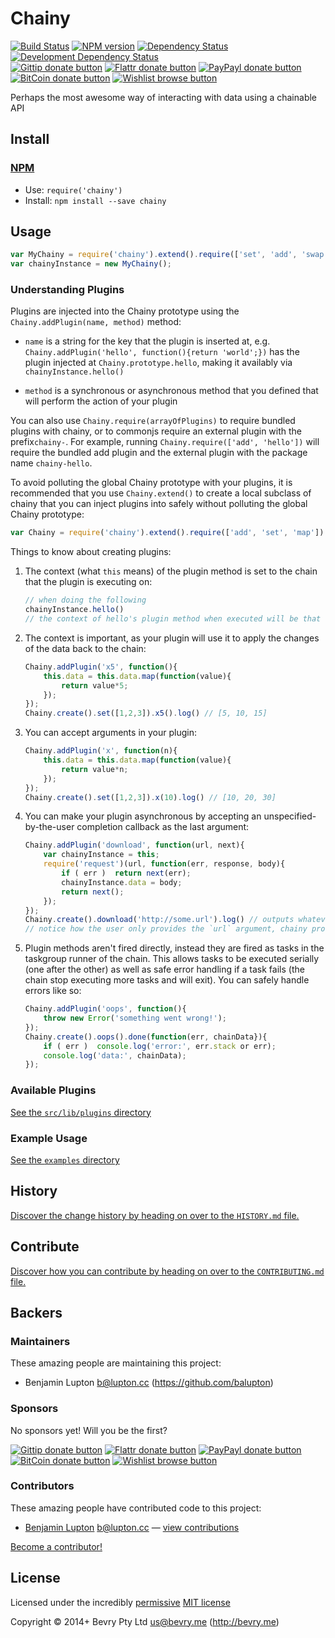 
<!-- TITLE/ -->

# Chainy

<!-- /TITLE -->


<!-- BADGES/ -->

[![Build Status](http://img.shields.io/travis-ci/bevry/chainy.png?branch=master)](http://travis-ci.org/bevry/chainy "Check this project's build status on TravisCI")
[![NPM version](http://badge.fury.io/js/chainy.png)](https://npmjs.org/package/chainy "View this project on NPM")
[![Dependency Status](https://david-dm.org/bevry/chainy.png?theme=shields.io)](https://david-dm.org/bevry/chainy)
[![Development Dependency Status](https://david-dm.org/bevry/chainy/dev-status.png?theme=shields.io)](https://david-dm.org/bevry/chainy#info=devDependencies)<br/>
[![Gittip donate button](http://img.shields.io/gittip/bevry.png)](https://www.gittip.com/bevry/ "Donate weekly to this project using Gittip")
[![Flattr donate button](http://img.shields.io/flattr/donate.png?color=yellow)](http://flattr.com/thing/344188/balupton-on-Flattr "Donate monthly to this project using Flattr")
[![PayPayl donate button](http://img.shields.io/paypal/donate.png?color=yellow)](https://www.paypal.com/cgi-bin/webscr?cmd=_s-xclick&hosted_button_id=QB8GQPZAH84N6 "Donate once-off to this project using Paypal")
[![BitCoin donate button](http://img.shields.io/bitcoin/donate.png?color=yellow)](https://coinbase.com/checkouts/9ef59f5479eec1d97d63382c9ebcb93a "Donate once-off to this project using BitCoin")
[![Wishlist browse button](http://img.shields.io/wishlist/browse.png?color=yellow)](http://amzn.com/w/2F8TXKSNAFG4V "Buy an item on our wishlist for us")

<!-- /BADGES -->


<!-- DESCRIPTION/ -->

Perhaps the most awesome way of interacting with data using a chainable API

<!-- /DESCRIPTION -->


<!-- INSTALL/ -->

## Install

### [NPM](http://npmjs.org/)
- Use: `require('chainy')`
- Install: `npm install --save chainy`

<!-- /INSTALL -->


## Usage

``` javascript
var MyChainy = require('chainy').extend().require(['set', 'add', 'swap', 'map']);
var chainyInstance = new MyChainy();
```

### Understanding Plugins

Plugins are injected into the Chainy prototype using the `Chainy.addPlugin(name, method)` method:

- `name` is a string for the key that the plugin is inserted at, e.g. `Chainy.addPlugin('hello', function(){return 'world';})` has the plugin injected at `Chainy.prototype.hello`, making it availably via `chainyInstance.hello()`

- `method` is a synchronous or asynchronous method that you defined that will perform the action of your plugin


You can also use `Chainy.require(arrayOfPlugins)` to require bundled plugins with chainy, or to commonjs require an external plugin with the prefix`chainy-`. For example, running `Chainy.require(['add', 'hello'])` will require the bundled add plugin and the external plugin with the package name `chainy-hello`.


To avoid polluting the global Chainy prototype with your plugins, it is recommended that you use `Chainy.extend()` to create a local subclass of chainy that you can inject plugins into safely without polluting the global Chainy prototype:

``` javascript
var Chainy = require('chainy').extend().require(['add', 'set', 'map'])
```


Things to know about creating plugins:

1. The context (what `this` means) of the plugin method is set to the chain that the plugin is executing on:

	``` javascript
	// when doing the following
	chainyInstance.hello()
	// the context of hello's plugin method when executed will be that of `chainyInstance`
	```

2. The context is important, as your plugin will use it to apply the changes of the data back to the chain:

	``` javascript
	Chainy.addPlugin('x5', function(){
		this.data = this.data.map(function(value){
			return value*5;
		});
	});
	Chainy.create().set([1,2,3]).x5().log() // [5, 10, 15]
	```

3. You can accept arguments in your plugin:

	``` javascript
	Chainy.addPlugin('x', function(n){
		this.data = this.data.map(function(value){
			return value*n;
		});
	});
	Chainy.create().set([1,2,3]).x(10).log() // [10, 20, 30]
	```

4. You can make your plugin asynchronous by accepting an unspecified-by-the-user completion callback as the last argument:

	``` javascript
	Chainy.addPlugin('download', function(url, next){
		var chainyInstance = this;
		require('request')(url, function(err, response, body){
			if ( err )  return next(err);
			chainyInstance.data = body;
			return next();
		});
	});
	Chainy.create().download('http://some.url').log() // outputs whatever http://some.url pointed to
	// notice how the user only provides the `url` argument, chainy provides the `next` argument
	```

5. Plugin methods aren't fired directly, instead they are fired as tasks in the taskgroup runner of the chain. This allows tasks to be executed serially (one after the other) as well as safe error handling if a task fails (the chain stop executing more tasks and will exit). You can safely handle errors like so:

	``` javascript
	Chainy.addPlugin('oops', function(){
		throw new Error('something went wrong!');
	});
	Chainy.create().oops().done(function(err, chainData}){
		if ( err )  console.log('error:', err.stack or err);
		console.log('data:', chainData);
	});
	```

### Available Plugins

[See the `src/lib/plugins` directory](https://github.com/bevry/chainy/blob/master/src/lib/plugins#files)

### Example Usage

[See the `examples` directory](https://github.com/bevry/chainy/blob/master/examples#files)


<!-- HISTORY/ -->

## History
[Discover the change history by heading on over to the `HISTORY.md` file.](https://github.com/bevry/chainy/blob/master/HISTORY.md#files)

<!-- /HISTORY -->


<!-- CONTRIBUTE/ -->

## Contribute

[Discover how you can contribute by heading on over to the `CONTRIBUTING.md` file.](https://github.com/bevry/chainy/blob/master/CONTRIBUTING.md#files)

<!-- /CONTRIBUTE -->


<!-- BACKERS/ -->

## Backers

### Maintainers

These amazing people are maintaining this project:

- Benjamin Lupton <b@lupton.cc> (https://github.com/balupton)

### Sponsors

No sponsors yet! Will you be the first?

[![Gittip donate button](http://img.shields.io/gittip/bevry.png)](https://www.gittip.com/bevry/ "Donate weekly to this project using Gittip")
[![Flattr donate button](http://img.shields.io/flattr/donate.png?color=yellow)](http://flattr.com/thing/344188/balupton-on-Flattr "Donate monthly to this project using Flattr")
[![PayPayl donate button](http://img.shields.io/paypal/donate.png?color=yellow)](https://www.paypal.com/cgi-bin/webscr?cmd=_s-xclick&hosted_button_id=QB8GQPZAH84N6 "Donate once-off to this project using Paypal")
[![BitCoin donate button](http://img.shields.io/bitcoin/donate.png?color=yellow)](https://coinbase.com/checkouts/9ef59f5479eec1d97d63382c9ebcb93a "Donate once-off to this project using BitCoin")
[![Wishlist browse button](http://img.shields.io/wishlist/browse.png?color=yellow)](http://amzn.com/w/2F8TXKSNAFG4V "Buy an item on our wishlist for us")

### Contributors

These amazing people have contributed code to this project:

- [Benjamin Lupton](https://github.com/balupton) <b@lupton.cc> — [view contributions](https://github.com/bevry/chainy/commits?author=balupton)

[Become a contributor!](https://github.com/bevry/chainy/blob/master/CONTRIBUTING.md#files)

<!-- /BACKERS -->


<!-- LICENSE/ -->

## License

Licensed under the incredibly [permissive](http://en.wikipedia.org/wiki/Permissive_free_software_licence) [MIT license](http://creativecommons.org/licenses/MIT/)

Copyright &copy; 2014+ Bevry Pty Ltd <us@bevry.me> (http://bevry.me)

<!-- /LICENSE -->


